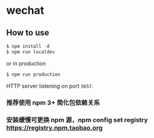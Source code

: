 # wechat 


## How to use


```js
$ npm install -d
$ npm run localdev
```

or in production

```js
$ npm run production
```

HTTP server listening on port `5657`.


### 推荐使用 npm 3+ 简化包依赖关系

### 安装缓慢可更换 npm 源，npm config set registry https://registry.npm.taobao.org

